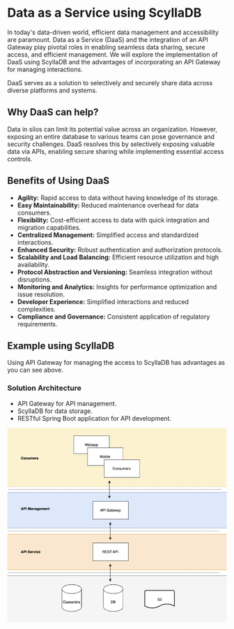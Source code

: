 # Data as a Service using ScyllaDB

In today's data-driven world, efficient data management and accessibility are paramount. Data as a Service (DaaS) and the integration of an API Gateway play pivotal roles in enabling seamless data sharing, secure access, and efficient management. We will explore the implementation of DaaS using ScyllaDB and the advantages of incorporating an API Gateway for managing interactions.

DaaS serves as a solution to selectively and securely share data across diverse platforms and systems.

## Why DaaS can help?
Data in silos can limit its potential value across an organization. However, exposing an entire database to various teams can pose governance and security challenges. DaaS resolves this by selectively exposing valuable data via APIs, enabling secure sharing while implementing essential access controls.

## Benefits of Using DaaS
- **Agility:** Rapid access to data without having knowledge of its storage.
- **Easy Maintainability:** Reduced maintenance overhead for data consumers.
- **Flexibility:** Cost-efficient access to data with quick integration and migration capabilities.
- **Centralized Management:** Simplified access and standardized interactions.
- **Enhanced Security:** Robust authentication and authorization protocols.
- **Scalability and Load Balancing:** Efficient resource utilization and high availability.
- **Protocol Abstraction and Versioning:** Seamless integration without disruptions.
- **Monitoring and Analytics:** Insights for performance optimization and issue resolution.
- **Developer Experience:** Simplified interactions and reduced complexities.
- **Compliance and Governance:** Consistent application of regulatory requirements.

## Example using ScyllaDB
Using API Gateway for managing the access to ScyllaDB has advantages as you can see above.

### Solution Architecture
- API Gateway for API management.
- ScyllaDB for data storage.
- RESTful Spring Boot application for API development.

![diagram](docs/diagram.png)
